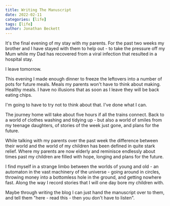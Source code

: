 ```yaml
---
title: Writing The Manuscript
date: 2022-02-11
categories: [life]
tags: [life]
author: Jonathan Beckett
---
```


It's the final evening of my stay with my parents. For the past two weeks my brother and I have stayed with them to help out - to take the pressure off my Mum while my Dad has recovered from a viral infection that resulted in a hospital stay.

I leave tomorrow.

This evening I made enough dinner to freeze the leftovers into a number of pots for future meals. Meals my parents won't have to think about making. Healthy meals. I have no illusions that as soon as I leave they will be back eating chips.

I'm going to have to try not to think about that. I've done what I can.

The journey home will take about five hours if all the trains connect. Back to a world of clothes washing and tidying up - but also a world of smiles from my teenage daughters, of stories of the week just gone, and plans for the future.

While talking with my parents over the past week the difference between their world and the world of my children has been defined in quite stark relief. Where my parents are now elderly and reminisce endlessly about times past my children are filled with hope, longing and plans for the future.

I find myself in a strange limbo between the worlds of young and old - an automaton in the vast machinery of the universe - going around in circles, throwing money into a bottomless hole in the ground, and getting nowhere fast. Along the way I record stories that I will one day bore my children with.

Maybe through writing the blog I can just hand the manuscript over to them, and tell them "here - read this - then you don't have to listen".